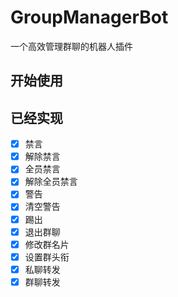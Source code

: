 # GroupManagerBot
一个高效管理群聊的机器人插件

## 开始使用


## 已经实现
- [x] 禁言
- [x] 解除禁言
- [x] 全员禁言
- [x] 解除全员禁言
- [x] 警告
- [x] 清空警告
- [x] 踢出
- [x] 退出群聊
- [x] 修改群名片
- [x] 设置群头衔
- [x] 私聊转发
- [x] 群聊转发

## 
